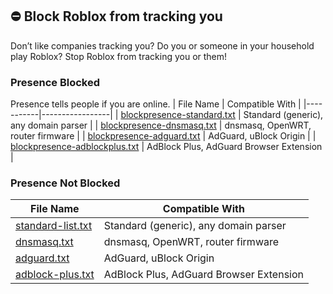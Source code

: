 ## ⛔ Block Roblox from tracking you
Don’t like companies tracking you? Do you or someone in your household play Roblox? Stop Roblox from tracking you or them!

### Presence Blocked 
Presence tells people if you are online.
| File Name | Compatible With |
|-----------|-----------------|
| [blockpresence-standard.txt](https://raw.githubusercontent.com/boopup/roblox-tracking-block/main/blockpresence-standard.txt) | Standard (generic), any domain parser |
| [blockpresence-dnsmasq.txt](https://raw.githubusercontent.com/boopup/roblox-tracking-block/main/blockpresence-dnsmasq.txt) | dnsmasq, OpenWRT, router firmware |
| [blockpresence-adguard.txt](https://raw.githubusercontent.com/boopup/roblox-tracking-block/main/blockpresence-adguard.txt) | AdGuard, uBlock Origin |
| [blockpresence-adblockplus.txt](https://raw.githubusercontent.com/boopup/roblox-tracking-block/main/blockpresence-adblockplus.txt) | AdBlock Plus, AdGuard Browser Extension |

### Presence Not Blocked 
| File Name | Compatible With |
|-----------|-----------------|
| [standard-list.txt](https://raw.githubusercontent.com/boopup/roblox-tracking-block/main/standard-list.txt) | Standard (generic), any domain parser |
| [dnsmasq.txt](https://raw.githubusercontent.com/boopup/roblox-tracking-block/main/dnsmasq.txt) | dnsmasq, OpenWRT, router firmware |
| [adguard.txt](https://raw.githubusercontent.com/boopup/roblox-tracking-block/main/adguard.txt) | AdGuard, uBlock Origin |
| [adblock-plus.txt](https://raw.githubusercontent.com/boopup/roblox-tracking-block/main/adblock-plus.txt) | AdBlock Plus, AdGuard Browser Extension |
